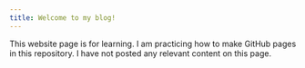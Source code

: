 ```yaml
---
title: Welcome to my blog!
---
```

This website page is for learning. I am practicing how to make GitHub pages in this repository. I have not posted any relevant content on this page.
